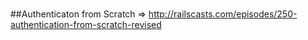 # 

##Authenticaton from Scratch => http://railscasts.com/episodes/250-authentication-from-scratch-revised


